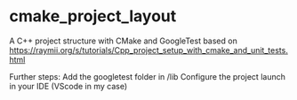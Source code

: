 # cmake_project_layout
A  C++ project structure with CMake and GoogleTest
based on https://raymii.org/s/tutorials/Cpp_project_setup_with_cmake_and_unit_tests.html

Further steps:
  Add the googletest folder in /lib
  Configure the project launch in your IDE (VScode in my case)
